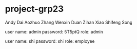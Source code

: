 # project-grp23
Andy Dai 
Aozhuo Zhang
Wenxin Duan
Zihan Xiao 
Shifeng Song 

user name: admin
password: 5T5ptQ
role: admin

user name: shi 
password: shi
role: employee

